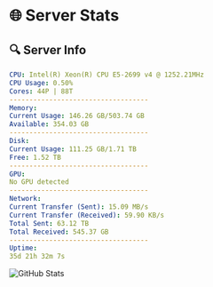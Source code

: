 # 🌐 Server Stats
## 🔍 Server Info
```yaml
CPU: Intel(R) Xeon(R) CPU E5-2699 v4 @ 1252.21MHz
CPU Usage: 0.50%
Cores: 44P | 88T
-----------------------------------
Memory:
Current Usage: 146.26 GB/503.74 GB
Available: 354.03 GB
-----------------------------------
Disk:
Current Usage: 111.25 GB/1.71 TB
Free: 1.52 TB
-----------------------------------
GPU:
No GPU detected
-----------------------------------
Network:
Current Transfer (Sent): 15.09 MB/s
Current Transfer (Received): 59.90 KB/s
Total Sent: 63.12 TB
Total Received: 545.37 GB
-----------------------------------
Uptime:
35d 21h 32m 7s
```
![GitHub Stats](https://img.shields.io/badge/Updated-2025-04-12_18:54:56-blue)